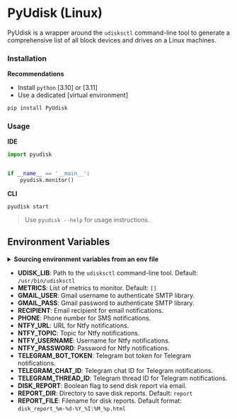 # PyUdisk (Linux)

PyUdisk is a wrapper around the `udisksctl` command-line tool to generate a comprehensive list of all block devices and drives on a Linux machines.


### Installation

**Recommendations**

- Install `python` [3.10] or [3.11]
- Use a dedicated [virtual environment]

```bash
pip install PyUdisk
```

### Usage

**IDE**
```python
import pyudisk


if __name__ == '__main__':
    pyudisk.monitor()
```

**CLI**
```shell
pyudisk start
```

> Use `pyudisk --help` for usage instructions.

## Environment Variables

<details>
<summary><strong>Sourcing environment variables from an env file</strong></summary>

> _By default, `PyUdisk` will look for a `.env` file in the current working directory._
</details>

- **UDISK_LIB**: Path to the `udisksctl` command-line tool. Default: `/usr/bin/udisksctl`
- **METRICS**: List of metrics to monitor. Default: `[]`
- **GMAIL_USER**: Gmail username to authenticate SMTP library.
- **GMAIL_PASS**: Gmail password to authenticate SMTP library.
- **RECIPIENT**: Email recipient for email notifications.
- **PHONE**: Phone number for SMS notifications.
- **NTFY_URL**: URL for Ntfy notifications.
- **NTFY_TOPIC**: Topic for Ntfy notifications.
- **NTFY_USERNAME**: Username for Ntfy notifications.
- **NTFY_PASSWORD**: Password for Ntfy notifications.
- **TELEGRAM_BOT_TOKEN**: Telegram bot token for Telegram notifications.
- **TELEGRAM_CHAT_ID**: Telegram chat ID for Telegram notifications.
- **TELEGRAM_THREAD_ID**: Telegram thread ID for Telegram notifications.
- **DISK_REPORT**: Boolean flag to send disk report via email.
- **REPORT_DIR**: Directory to save disk reports. Default: `report`
- **REPORT_FILE**: Filename for disk reports. Default format: `disk_report_%m-%d-%Y_%I:%M_%p.html`
